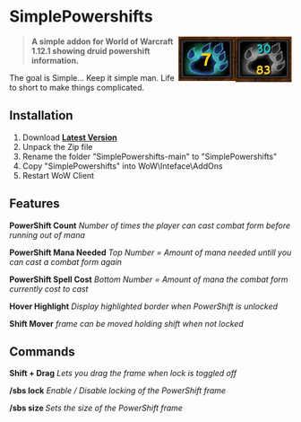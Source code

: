 # SimplePowershifts

<img src="Media/DisplayOOM.jpg" float="right" align="right">
<img src="Media/Display.jpg" float="right" align="right">

> **A simple addon for World of Warcraft 1.12.1 showing druid powershift information.**

The goal is Simple... Keep it simple man. Life to short to make things complicated.

## Installation
1. Download **[Latest Version](https://github.com/Beardedrasta/SimpleBars/archive/refs/heads/main.zip)**
2. Unpack the Zip file
3. Rename the folder "SimplePowershifts-main" to "SimplePowershifts"
4. Copy "SimplePowershifts" into WoW\Inteface\AddOns
5. Restart WoW Client

## Features

**PowerShift Count**
*Number of times the player can cast combat form before running out of mana*

**PowerShift Mana Needed**
*Top Number = Amount of mana needed untill you can cast a combat form again*

**PowerShift Spell Cost**
*Bottom Number = Amount of mana the combat form currently cost to cast*

**Hover Highlight**
*Display highlighted border when PowerShift is unlocked*

**Shift Mover**
*frame can be moved holding shift when not locked*

## Commands

**Shift + Drag**
*Lets you drag the frame when lock is toggled off*

**/sbs lock**
*Enable / Disable locking of the PowerShift frame*

**/sbs size <value>**
*Sets the size of the PowerShift frame*
